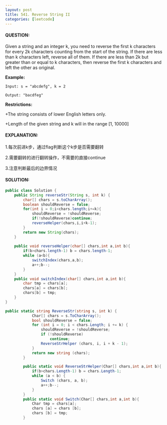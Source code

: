 ```yaml
---
layout: post
title: 541. Reverse String II
categories: [leetcode]
---
```


#### QUESTION:

Given a string and an integer k, you need to reverse the first k characters for every 2k characters counting from the start of the string. If there are less than k characters left, reverse all of them. If there are less than 2k but greater than or equal to k characters, then reverse the first k characters and left the other as original.

**Example:**

```
Input: s = "abcdefg", k = 2

Output: "bacdfeg"
```

**Restrictions:**

+The string consists of lower English letters only.

+Length of the given string and k will in the range [1, 10000]

#### EXPLANATION:

1.每次前进k步，通过flag判断这个k步是否需要翻转

2.需要翻转的进行翻转操作，不需要的直接continue

3.注意判断最后的边界情况

#### SOLUTION:

```java
public class Solution {
    public String reverseStr(String s, int k) {
        char[] chars = s.toCharArray();
        boolean shouldReverse = false;
        for(int i = 0;i<chars.length;i+=k){
            shouldReverse = !shouldReverse;
            if(!shouldReverse)continue;
            reverseHelper(chars,i,i+k-1);
        }
        return new String(chars);
    }
    
    public void reverseHelper(char[] chars,int a,int b){
        if(b>chars.length-1) b = chars.length-1;
        while (a<b){
            switchIndex(chars,a,b);
            a++;b--;
        }
    }
    public void switchIndex(char[] chars,int a,int b){
        char tmp = chars[a];
        chars[a] = chars[b];
        chars[b] = tmp;
    }
}
```

```c#
public static string ReverseStr(string s, int k) {
			Char[] chars = s.ToCharArray();
			bool shouldReverse = false;
			for (int i = 0; i < chars.Length; i += k) {
				shouldReverse = !shouldReverse;
				if (!shouldReverse)
					continue;
				ReverseStrHelper (chars, i, i + k - 1);
			}
			return new string (chars);
		}

		public static void ReverseStrHelper(Char[] chars,int a,int b){
			if(b>chars.Length-1) b = chars.Length-1;
			while (a < b) {
				Switch (chars, a, b);
				a++;b--;
			}
		}
		public static void Switch(Char[] chars,int a,int b){
			Char tmp = chars[a];
			chars [a] = chars [b];
			chars [b] = tmp;
		}
```

